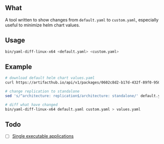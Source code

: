 ## What

A tool written to show changes from `default.yaml` to `custom.yaml`, especially useful to minimize helm chart values.

## Usage

```bash
bin/yaml-diff-linux-x64 <default.yaml> <custom.yaml>
```

## Example

```bash
# download default helm chart values.yaml
curl https://artifacthub.io/api/v1/packages/0602c8d2-b17d-432f-89f0-95000f3057a2/17.1.2/values > default.yaml

# change replication to standalone
sed 's/^architecture: replication$/architecture: standalone/' default.yaml > custom.yaml

# diff what have changed
bin/yaml-diff-linux-x64 default.yaml custom.yaml > values.yaml
```

## Todo

- [ ] [Single executable applications](https://nodejs.org/api/single-executable-applications.html)
